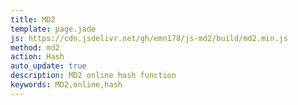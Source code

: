 ```yaml
---
title: MD2
template: page.jade
js: https://cdn.jsdelivr.net/gh/emn178/js-md2/build/md2.min.js
method: md2
action: Hash
auto_update: true
description: MD2 online hash function
keywords: MD2,online,hash
---
```

